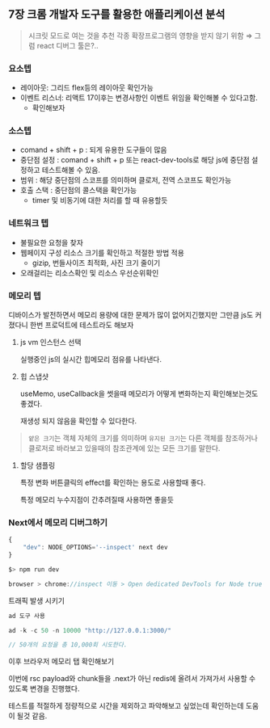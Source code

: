 ## 7장 크롬 개발자 도구를 활용한 애플리케이션 분석

> 시크릿 모드로 여는 것을 추천
> 각종 확장프로그램의 영향을 받지 않기 위함 ⇒ 그럼 react 디버그 툴은?..

### 요소텝

- 레이아웃: 그리드 flex등의 레이아웃 확인가능
- 이벤트 리스너: 리액트 17이후는 변경사항인 이벤트 위임을 확인해볼 수 있다고함.
  - 확인해보자

### 소스텝

- comand + shift + p : 되게 유용한 도구들이 많음
- 중단점 설정 : comand + shift + p 또는 react-dev-tools로 해당 js에 중단점 설정하고 테스트해볼 수 있음.
- 범위 : 해당 중단점의 스코프를 의미하며 클로저, 전역 스코프도 확인가능
- 호출 스택 : 중단점의 콜스택을 확인가능
  - timer 및 비동기에 대한 처리를 할 때 유용할듯

### 네트워크 텝

- 불필요한 요청을 찾자
- 웹페이지 구성 리소스 크기를 확인하고 적절한 방법 적용
  - gizip, 번들사이즈 최적화, 사진 크기 줄이기
- 오래걸리는 리소스확인 및 리소스 우선순위확인

### 메모리 텝

디바이스가 발전하면서 메모리 용량에 대한 문제가 많이 없어지긴했지만 그만큼 js도 커졌다니 한번 프로덕트에 테스트라도 해보자

1. js vm 인스턴스 선택

   실행중인 js의 실시간 힙메모리 점유를 나타낸다.

2. 힙 스냅샷

   useMemo, useCallback을 썻을때 메모리가 어떻게 변화하는지 확인해보는것도 좋겠다.

   재생성 되지 않음을 확인할 수 있다한다.

> `얕은 크기`는 객체 자체의 크기를 의미하며 `유지된 크기`는 다른 객체를 참조하거나 클로저로 바라보고 있을때의 참조관계에 있는 모든 크기를 말한다.

1. 할당 샘플링

   특정 변화 버튼클릭의 effect를 확인하는 용도로 사용할때 좋다.

   특정 메모리 누수지점이 간추려질때 사용하면 좋을듯

### Next에서 메모리 디버그하기

```jsx
{
	"dev": NODE_OPTIONS='--inspect' next dev
}

$> npm run dev

browser > chrome://inspect 이동 > Open dedicated DevTools for Node true
```

트래픽 발생 시키기

```jsx
ad 도구 사용

ad -k -c 50 -n 10000 "http://127.0.0.1:3000/"

// 50개의 요청을 총 10,000회 시도한다.
```

이후 브라우저 메모리 탭 확인해보기

이번에 rsc payload와 chunk들을 .next가 아닌 redis에 올려서 가져가서 사용할 수 있도록 변경을 진행했다.

테스트를 적절하게 정량적으로 시간을 제외하고 파악해보고 싶었는데 확인하는데 도움이 될것 같음.
